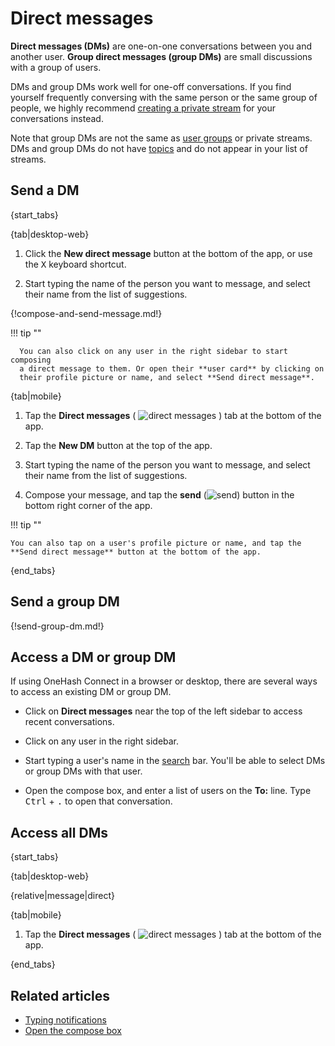 # Direct messages

**Direct messages (DMs)** are one-on-one conversations between you and
another user. **Group direct messages (group DMs)** are small
discussions with a group of users.

DMs and group DMs work well for one-off conversations. If you find yourself
frequently conversing with the same person or the same group of people, we
highly recommend [creating a private stream](/help/create-a-stream) for your
conversations instead.

Note that group DMs are not the same as [user groups](/help/user-groups) or
private streams. DMs and group DMs do not have [topics](/help/streams-and-topics)
and do not appear in your list of streams.

## Send a DM

{start_tabs}

{tab|desktop-web}

1. Click the **New direct message** button at the bottom of the app, or
   use the <kbd>X</kbd> keyboard shortcut.

1. Start typing the name of the person you want to message, and
   select their name from the list of suggestions.

{!compose-and-send-message.md!}

!!! tip ""

      You can also click on any user in the right sidebar to start composing
      a direct message to them. Or open their **user card** by clicking on
      their profile picture or name, and select **Send direct message**.

{tab|mobile}

1. Tap the **Direct messages**
   ( <img src="/static/images/help/mobile-dm-tab-icon.svg" alt="direct messages" class="mobile-icon"/> )
   tab at the bottom of the app.

1. Tap the **New DM** button at the top of the app.

1. Start typing the name of the person you want to message, and
   select their name from the list of suggestions.

1. Compose your message, and tap the **send**
   (<img src="/static/images/help/mobile-send-circle-icon.svg" alt="send" class="mobile-icon"/>)
   button in the bottom right corner of the app.

!!! tip ""

    You can also tap on a user's profile picture or name, and tap the
    **Send direct message** button at the bottom of the app.

{end_tabs}

## Send a group DM

{!send-group-dm.md!}

## Access a DM or group DM

If using OneHash Connect in a browser or desktop, there are several ways to access an existing DM or group DM.

* Click on **Direct messages** near the top of the left sidebar to access
  recent conversations.

* Click on any user in the right sidebar.

* Start typing a user's name in the [search](/help/search-for-messages) bar.
  You'll be able to select DMs or group DMs with that user.

* Open the compose box, and enter a list of users on the **To:**
  line. Type <kbd>Ctrl</kbd> + <kbd>.</kbd> to open that conversation.

## Access all DMs

{start_tabs}

{tab|desktop-web}

{relative|message|direct}

{tab|mobile}

1. Tap the **Direct messages**
   ( <img src="/static/images/help/mobile-dm-tab-icon.svg" alt="direct messages" class="mobile-icon"/> )
   tab at the bottom of the app.

{end_tabs}

## Related articles

* [Typing notifications](/help/typing-notifications)
* [Open the compose box](/help/open-the-compose-box)

